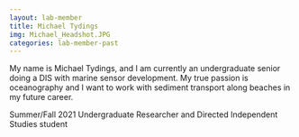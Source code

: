 ```yaml
---
layout: lab-member
title: Michael Tydings
img: Michael_Headshot.JPG
categories: lab-member-past
---
```


My name is Michael Tydings, and I am currently an undergraduate senior doing a DIS with marine sensor development. My true passion is oceanography and I want to work with sediment transport along beaches in my future career.

Summer/Fall 2021 Undergraduate Researcher and Directed Independent Studies student